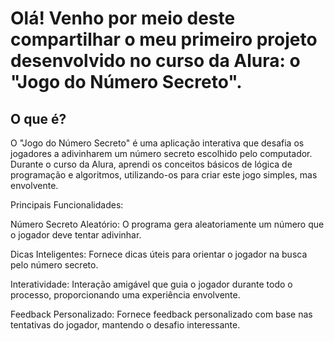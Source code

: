 <h1>Olá! Venho por meio deste compartilhar o meu primeiro projeto desenvolvido no curso da Alura: o "Jogo do Número Secreto".</h1>

<h2>O que é?</h2>
<p>O "Jogo do Número Secreto" é uma aplicação interativa que desafia os jogadores a adivinharem um número secreto escolhido pelo computador. 
Durante o curso da Alura, aprendi os conceitos básicos de lógica de programação e algoritmos, utilizando-os para criar este jogo simples, mas envolvente.</p>

<p>Principais Funcionalidades:</p>

Número Secreto Aleatório:
O programa gera aleatoriamente um número que o jogador deve tentar adivinhar.

Dicas Inteligentes:
Fornece dicas úteis para orientar o jogador na busca pelo número secreto.

Interatividade:
Interação amigável que guia o jogador durante todo o processo, proporcionando uma experiência envolvente.

Feedback Personalizado:
Fornece feedback personalizado com base nas tentativas do jogador, mantendo o desafio interessante.
